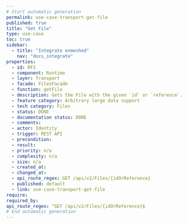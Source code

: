 ```yaml
---
# Start automatic generation
permalink: use-case-transport-get-file
published: true
title: "Get File"
type: use-case
toc: true
sidebar:
  - title: "Integrate enmeshed"
    nav: "docs_integrate"
properties:
  - id: RF2
  - component: Runtime
  - layer: Transport
  - facade: FilesFacade
  - function: getFile
  - description: Gets the File with the given `id` or `reference`.
  - feature category: Arbitrary large data support
  - tech category: Files
  - status: DONE
  - documentation status: DONE
  - comments:
  - actor: Identity
  - trigger: REST API
  - precondition:
  - result:
  - priority: n/a
  - complexity: n/a
  - size: n/a
  - created_at:
  - changed_at:
  - api_route_regex: GET /api/v2/Files/{idOrReference}
  - published: default
  - link: use-case-transport-get-file
require:
required_by:
api_route_regex: ^GET /api/v2/Files/{idOrReference}$
# End automatic generation
---
```

